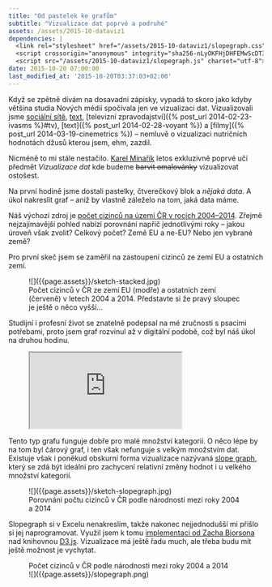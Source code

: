 ```yaml
---
title: "Od pastelek ke grafům"
subtitle: "Vizualizace dat poprvé a podruhé"
assets: /assets/2015-10-dataviz1
dependencies: |
  <link rel="stylesheet" href="/assets/2015-10-dataviz1/slopegraph.css">
  <script crossorigin="anonymous" integrity="sha256-nLyOKFHjDHFEMwScDT3vCexJK5FyXc5O8vCpzPTjB9M=" src="https://cdn.jsdelivr.net/d3js/3.5.6/d3.min.js"></script>
  <script src="/assets/2015-10-dataviz1/slopegraph.js" charset="utf-8"></script>
date: 2015-10-20 07:00:00
last_modified_at: '2015-10-20T03:37:03+02:00'
---
```


Když se zpětně dívám na dosavadní zápisky, vypadá to skoro jako kdyby většina studia Nových médií spočívala jen ve vizualizaci dat. Vizualizovali jsme [sociální sítě](https://medium.com/studia-novych-medii/digital-humanities-o-grafech-a-lidech-e12094e3565), [text](https://medium.com/studia-novych-medii/doctor-who-ve-sparech-text-miningu-6908584ddb21), [televizní zpravodajství]({% post_url 2014-02-23-ivasms %}#tv), [text]({% post_url 2014-02-28-voyant %}) a [filmy]({% post_url 2014-03-19-cinemetrics %}) – nemluvě o vizualizaci nutričních hodnotách džusů kterou jsem, ehm, zazdil.

Nicméně to mi stále nestačilo. [Karel Minařík](http://www.karmi.cz/) letos exkluzivně poprvé učí předmět _Vizualizace dat_ kde budeme <del>barvit omalovánky</del> vizualizovat ostošest.

Na první hodině jsme dostali pastelky, čtverečkový blok a _nějaká data_. A úkol nakreslit graf – aniž by vlastně záleželo na tom, jaká data máme.

Náš výchozí zdroj je [počet cizinců na území ČR v rocích 2004–2014](https://vdb2.czso.cz/vdbvo2/faces/index.jsf?page=vystup-objekt&str=&evo=&verze=-1&nahled=N&sp=N&nuid=&zs=&skupId=&pvokc=&filtr=G~F_M~F_Z~F_R~F_P~_S~_null_null_&katalog=31032&pvoch=&pvo=CIZ08&udIdent=&zo=N&vyhltext=&z=T). Zřejmě nejzajímavější pohled nabízí porovnání napříč jednotlivými roky – jakou úroveň však zvolit? Celkový počet? Země EU a ne-EU? Nebo jen vybrané země?

Pro první skeč jsem se zaměřil na zastoupení cizinců ze zemí EU a ostatních zemí.

<figure>
![]({{page.assets}}/sketch-stacked.jpg)
<figcaption>
Počet cizinců v ČR ze zemí EU (modře) a ostatních zemí (červeně) v letech 2004 a 2014. Představte si že pravý sloupec je ještě o něco vyšší…
</figcaption>
</figure>

Studijní i profesní život se znatelně podepsal na mé zručnosti s psacími potřebami, proto jsem graf rozvinul až v digitální podobě, což byl náš úkol na druhou hodinu.

<figure class="full">
<div class="embed">
<iframe src="https://docs.google.com/spreadsheets/d/1LkGpsjWQaOzUU92AVFM9e652Ce0hw_MdYyARmZwATkw/pubchart?oid=569552536&amp;format=interactive">
![]({{page.assets}}/stacked.png)
</iframe>
</div>
</figure>

Tento typ grafu funguje dobře pro malé množství kategorií. O něco lépe by na tom byl čárový graf, i ten však nefunguje s velkým množstvím dat. Existuje však i poněkud obskurní forma vizualizace nazývaná [slope graph](https://www.edwardtufte.com/bboard/q-and-a-fetch-msg?msg_id=0003nk), který se zdá být ideální pro zachycení relativní změny hodnot i u velkého množství kategorií.

<figure>
![]({{page.assets}}/sketch-slopegraph.jpg)
<figcaption>
Porovnání počtu cizinců v ČR podle národnosti mezi roky 2004 a 2014
</figcaption>
</figure>

Slopegraph si v Excelu nenakreslím, takže nakonec nejjednodušší mi přišlo si jej naprogramovat. Využil jsem k tomu [implementaci od Zacha Bjorsona](http://bl.ocks.org/zbjornson/2573074) nad knihovnou [D3.js](http://d3js.org/). Vizualizace má ještě řadu much, ale třeba budu mít ještě možnost je vychytat.

<figure class="full">
<figcaption>
Počet cizinců v ČR podle národnosti mezi roky 2004 a 2014
</figcaption>
<div class="embed d3-slopegraph" data-src="{{page.assets}}/cizinci.csv">
![]({{page.assets}}/slopegraph.png)
</div>
</figure>

